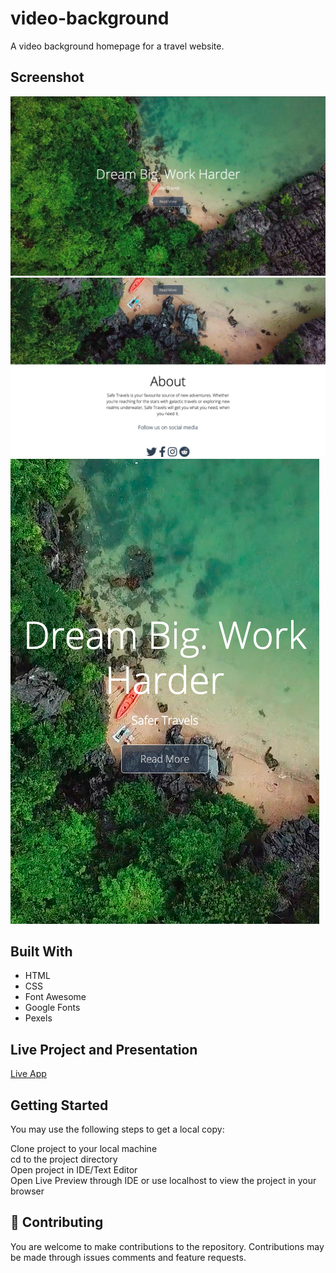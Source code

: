 # video-background


A video background homepage for a travel website. 


 
  
## Screenshot
![screenshot](./screenshotone.png)
![screenshot](./screenshottwo.png)
![screenshot](./screenshotthree.png)


## Built With  
  
- HTML
- CSS
- Font Awesome
- Google Fonts
- Pexels



  
## Live Project and Presentation

 
[Live App](https://calvinoea-video-background.glitch.me/)



## Getting Started  
You may use the following steps to get a local copy:
  
Clone project to your local machine  
cd to the project directory  
Open project in IDE/Text Editor  
Open Live Preview through IDE or use localhost to view the project in your browser  
  
## 🤝 Contributing
You are welcome to make contributions to the repository. Contributions may be made through issues comments and feature requests.









